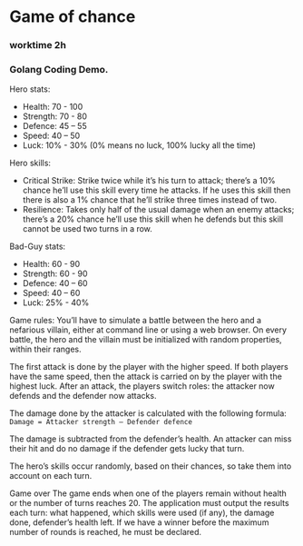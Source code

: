 # Game of chance 
### worktime 2h
### Golang Coding Demo.


Hero stats:
- Health: 70 - 100 
- Strength: 70 - 80 
- Defence: 45 – 55 
- Speed: 40 – 50 
- Luck: 10% - 30% (0% means no luck, 100% lucky all the time)

Hero skills:
- Critical Strike: 
Strike twice while it’s his turn to attack; 
there’s a 10% chance he’ll use this skill every time he attacks. 
If he uses this skill then there is also a 1% chance that he’ll strike three times instead of two.
- Resilience: Takes only half of the usual damage when an enemy attacks; 
there’s a 20% chance he’ll use this skill when he defends but this skill cannot be used two turns in a row.

Bad-Guy stats:
- Health: 60 - 90 
- Strength: 60 - 90 
- Defence: 40 – 60 
- Speed: 40 – 60 
- Luck: 25% - 40%

Game rules:
You’ll have to simulate a battle between the hero and a nefarious villain, either at command line or using a web browser.
On every battle, the hero and the villain must be initialized with random properties, within their ranges. 

The first attack is done by the player with the higher speed. 
If both players have the same speed, then the attack is carried on by the player with the highest luck. 
After an attack, the players switch roles: the attacker now defends and the defender now attacks.

The damage done by the attacker is calculated with the following formula: `Damage = Attacker strength – Defender defence`

The damage is subtracted from the defender’s health. 
An attacker can miss their hit and do no damage if the defender gets lucky that turn.

The hero’s skills occur randomly, based on their chances, so take them into account on each turn. 

Game over 
The game ends when one of the players remain without health or the number of turns reaches 20. 
The application must output the results each turn: what happened, which skills were used (if any), the damage done, defender’s health left.
If we have a winner before the maximum number of rounds is reached, he must be declared.
